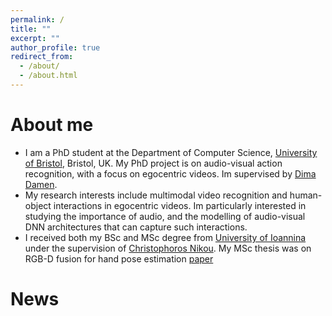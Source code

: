 ```yaml
---
permalink: /
title: ""
excerpt: ""
author_profile: true
redirect_from: 
  - /about/
  - /about.html
---
```


# About me

* I am a PhD student at the Department of Computer Science, [University of Bristol](https://www.bristol.ac.uk), Bristol, UK.
My PhD project is on audio-visual action recognition, with a focus on egocentric videos. 
Im supervised by [Dima Damen](https://dimadamen.github.io).
* My research interests include multimodal video recognition and human-object interactions in egocentric videos.
Im particularly interested in studying the importance of audio,
and the modelling of audio-visual DNN architectures that can capture such interactions.
* I received both my BSc and MSc degree from [University of Ioannina](https://www.uoi.gr/en/)
under the supervision of [Christophoros Nikou](http://www.cs.uoi.gr/~cnikou/).
My MSc thesis was on RGB-D fusion for hand pose estimation [paper](https://ekazakos.github.io/publications/HANDFUSION)

# News